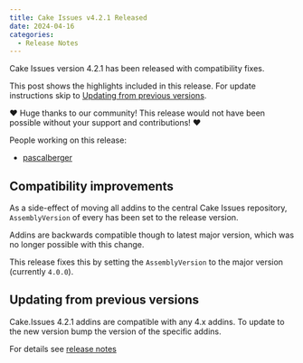 ```yaml
---
title: Cake Issues v4.2.1 Released
date: 2024-04-16
categories:
  - Release Notes
---
```


Cake Issues version 4.2.1 has been released with compatibility fixes.

<!-- more -->

This post shows the highlights included in this release.
For update instructions skip to [Updating from previous versions](#updating-from-previous-versions).

❤ Huge thanks to our community! This release would not have been possible without your support and contributions! ❤

People working on this release:

* [pascalberger](https://github.com/pascalberger)

## Compatibility improvements

As a side-effect of moving all addins to the central Cake Issues repository, `AssemblyVersion` of every
has been set to the release version.

Addins are backwards compatible though to latest major version, which was no longer possible with this change.

This release fixes this by setting the `AssemblyVersion` to the major version (currently `4.0.0`).

## Updating from previous versions

Cake.Issues 4.2.1 addins are compatible with any 4.x addins.
To update to the new version bump the version of the specific addins.

For details see [release notes](https://github.com/cake-contrib/Cake.Issues/releases/tag/4.2.1)
